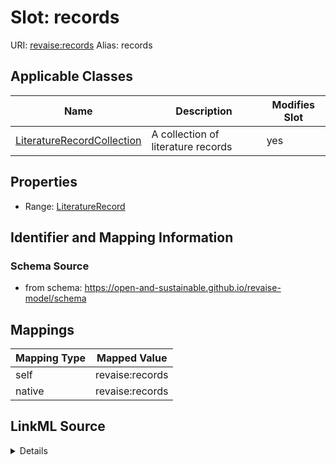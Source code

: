 

# Slot: records 



URI: [revaise:records](https://open-and-sustainable.github.io/revaise-model/schema/records)
Alias: records

<!-- no inheritance hierarchy -->





## Applicable Classes

| Name | Description | Modifies Slot |
| --- | --- | --- |
| [LiteratureRecordCollection](LiteratureRecordCollection.md) | A collection of literature records |  yes  |






## Properties

* Range: [LiteratureRecord](LiteratureRecord.md)




## Identifier and Mapping Information






### Schema Source


* from schema: https://open-and-sustainable.github.io/revaise-model/schema




## Mappings

| Mapping Type | Mapped Value |
| ---  | ---  |
| self | revaise:records |
| native | revaise:records |




## LinkML Source

<details>
```yaml
name: records
from_schema: https://open-and-sustainable.github.io/revaise-model/schema
rank: 1000
alias: records
domain_of:
- LiteratureRecordCollection
range: LiteratureRecord

```
</details>